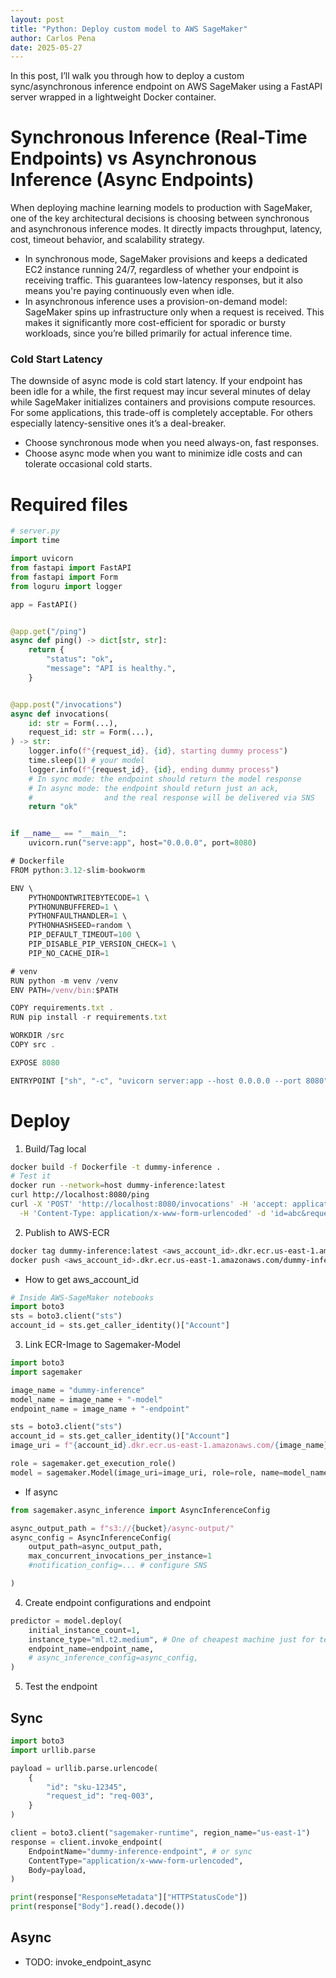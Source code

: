 ```yaml
---
layout: post
title: "Python: Deploy custom model to AWS SageMaker"
author: Carlos Pena
date: 2025-05-27
---
```


In this post, I’ll walk you through how to deploy a custom sync/asynchronous inference endpoint on AWS SageMaker using a FastAPI server wrapped in a lightweight Docker container.

# Synchronous Inference (Real-Time Endpoints) vs Asynchronous Inference (Async Endpoints)

When deploying machine learning models to production with SageMaker, one of the key architectural decisions is choosing between synchronous and asynchronous inference modes. It directly impacts throughput, latency, cost, timeout behavior, and scalability strategy.

- In synchronous mode, SageMaker provisions and keeps a dedicated EC2 instance running 24/7, regardless of whether your endpoint is receiving traffic. This guarantees low-latency responses, but it also means you're paying continuously even when idle.
- In asynchronous inference uses a provision-on-demand model: SageMaker spins up infrastructure only when a request is received. This makes it significantly more cost-efficient for sporadic or bursty workloads, since you’re billed primarily for actual inference time.

### Cold Start Latency
The downside of async mode is cold start latency. If your endpoint has been idle for a while, the first request may incur several minutes of delay while SageMaker initializes containers and provisions compute resources. For some applications, this trade-off is completely acceptable. For others especially latency-sensitive ones it’s a deal-breaker.

- Choose synchronous mode when you need always-on, fast responses.
- Choose async mode when you want to minimize idle costs and can tolerate occasional cold starts.

# Required files

```py
# server.py
import time

import uvicorn
from fastapi import FastAPI
from fastapi import Form
from loguru import logger

app = FastAPI()


@app.get("/ping")
async def ping() -> dict[str, str]:
    return {
        "status": "ok",
        "message": "API is healthy.",
    }


@app.post("/invocations")
async def invocations(
    id: str = Form(...),
    request_id: str = Form(...),
) -> str:
    logger.info(f"{request_id}, {id}, starting dummy process")
    time.sleep(1) # your model
    logger.info(f"{request_id}, {id}, ending dummy process")
    # In sync mode: the endpoint should return the model response
    # In async mode: the endpoint should return just an ack,
    #                and the real response will be delivered via SNS
    return "ok"


if __name__ == "__main__":
    uvicorn.run("serve:app", host="0.0.0.0", port=8080)
```


```js
# Dockerfile
FROM python:3.12-slim-bookworm

ENV \
    PYTHONDONTWRITEBYTECODE=1 \
    PYTHONUNBUFFERED=1 \
    PYTHONFAULTHANDLER=1 \
    PYTHONHASHSEED=random \
    PIP_DEFAULT_TIMEOUT=100 \
    PIP_DISABLE_PIP_VERSION_CHECK=1 \
    PIP_NO_CACHE_DIR=1

# venv
RUN python -m venv /venv
ENV PATH=/venv/bin:$PATH

COPY requirements.txt .
RUN pip install -r requirements.txt

WORKDIR /src
COPY src .

EXPOSE 8080

ENTRYPOINT ["sh", "-c", "uvicorn server:app --host 0.0.0.0 --port 8080"]
```

# Deploy

1) Build/Tag local

```sh
docker build -f Dockerfile -t dummy-inference .
# Test it
docker run --network=host dummy-inference:latest
curl http://localhost:8080/ping
curl -X 'POST' 'http://localhost:8080/invocations' -H 'accept: application/json' \
  -H 'Content-Type: application/x-www-form-urlencoded' -d 'id=abc&request_id=def'

```

2) Publish to AWS-ECR

```sh
docker tag dummy-inference:latest <aws_account_id>.dkr.ecr.us-east-1.amazonaws.com/dummy-inference:latest
docker push <aws_account_id>.dkr.ecr.us-east-1.amazonaws.com/dummy-inference:latest
```

- How to get aws_account_id

```py
# Inside AWS-SageMaker notebooks
import boto3
sts = boto3.client("sts")
account_id = sts.get_caller_identity()["Account"]
```


3) Link ECR-Image to Sagemaker-Model

```py
import boto3
import sagemaker

image_name = "dummy-inference"
model_name = image_name + "-model"
endpoint_name = image_name + "-endpoint"

sts = boto3.client("sts")
account_id = sts.get_caller_identity()["Account"]
image_uri = f"{account_id}.dkr.ecr.us-east-1.amazonaws.com/{image_name}:latest"

role = sagemaker.get_execution_role()
model = sagemaker.Model(image_uri=image_uri, role=role, name=model_name)
```

- If async

```py
from sagemaker.async_inference import AsyncInferenceConfig

async_output_path = f"s3://{bucket}/async-output/"
async_config = AsyncInferenceConfig(
    output_path=async_output_path,
    max_concurrent_invocations_per_instance=1
    #notification_config=... # configure SNS

)
```

4) Create endpoint configurations and endpoint

```py
predictor = model.deploy(
    initial_instance_count=1,
    instance_type="ml.t2.medium", # One of cheapest machine just for test
    endpoint_name=endpoint_name,
    # async_inference_config=async_config,
)
```

5) Test the endpoint

## Sync

```py
import boto3
import urllib.parse

payload = urllib.parse.urlencode(
    {
        "id": "sku-12345",
        "request_id": "req-003",
    }
)

client = boto3.client("sagemaker-runtime", region_name="us-east-1")
response = client.invoke_endpoint(
    EndpointName="dummy-inference-endpoint", # or sync
    ContentType="application/x-www-form-urlencoded",
    Body=payload,
)

print(response["ResponseMetadata"]["HTTPStatusCode"])
print(response["Body"].read().decode())
```


## Async

- TODO: invoke_endpoint_async
